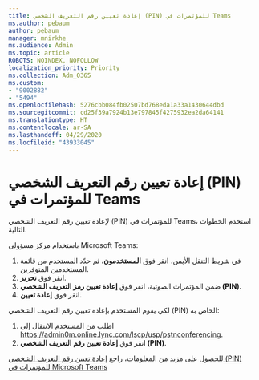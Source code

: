 ```yaml
---
title: إعادة تعيين رقم التعريف الشخصي (PIN) للمؤتمرات في Teams
ms.author: pebaum
author: pebaum
manager: mnirkhe
ms.audience: Admin
ms.topic: article
ROBOTS: NOINDEX, NOFOLLOW
localization_priority: Priority
ms.collection: Adm_O365
ms.custom:
- "9002882"
- "5494"
ms.openlocfilehash: 5276cbb084fb02507bd768eda1a33a1430644dbd
ms.sourcegitcommit: cd25f39a7924b13e797845f4275932ea2da64141
ms.translationtype: HT
ms.contentlocale: ar-SA
ms.lasthandoff: 04/29/2020
ms.locfileid: "43933045"
---
```

# <a name="reset-conferencing-pin-in-teams"></a>إعادة تعيين رقم التعريف الشخصي (PIN) للمؤتمرات في Teams

لإعادة تعيين رقم التعريف الشخصي (PIN) للمؤتمرات في Teams، استخدم الخطوات التالية.  

باستخدام مركز مسؤولي Microsoft Teams:

1. في شريط التنقل الأيمن، انقر فوق **المستخدمون**، ثم حدّد المستخدم من قائمة المستخدمين المتوفرين.
2. انقر فوق **تحرير**.
3. ضمن المؤتمرات الصوتية، انقر فوق **إعادة تعيين رمز التعريف الشخصي (PIN)**.
4. انقر فوق **إعادة تعيين**.

لكي يقوم المستخدم بإعادة تعيين رقم التعريف الشخصي (PIN) الخاص به:
1. اطلب من المستخدم الانتقال إلى https://admin0m.online.lync.com/lscp/usp/pstnconferencing.
2. انقر فوق **إعادة تعيين رقم التعريف الشخصي (PIN)**.

للحصول على مزيد من المعلومات، راجع [إعادة تعيين رقم التعريف الشخصي (PIN) للمؤتمرات في Microsoft Teams](https://docs.microsoft.com/microsoftteams/reset-the-audio-conferencing-pin-in-teams)
